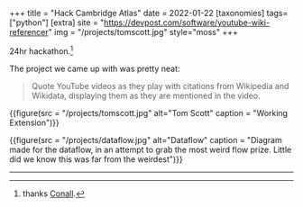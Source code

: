 +++
title = "Hack Cambridge Atlas"
date = 2022-01-22
[taxonomies]
tags=["python"]
[extra]
site = "https://devpost.com/software/youtube-wiki-referencer" 
img = "/projects/tomscott.jpg"
style="moss"
+++

24hr hackathon.[^1]

<!-- more -->

The project we came up with was pretty neat:
> Quote YouTube videos as they play with citations from Wikipedia and Wikidata, displaying them as they are mentioned in the video.

{{figure(src = "/projects/tomscott.jpg" alt="Tom Scott" caption = "Working Extension")}}

{{figure(src = "/projects/dataflow.jpg" alt="Dataflow" caption = "Diagram made for the dataflow, in an attempt to grab the most weird flow prize. Little did we know this was far from the weirdest")}}

---
[^1]: thanks <a href="https://conallmoss.github.io/">Conall</a>.
